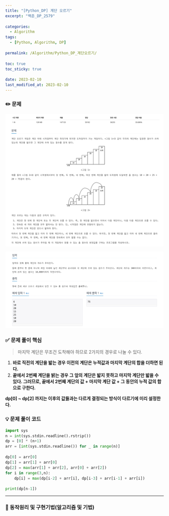 ```yaml
---
title: "[Python_DP] 계단 오르기"
excerpt: "백준_DP_2579"

categories:
  - Algorithm
tags:
  - [Python, Algorithm, DP]

permalink: /Algorithm/Python_DP_계단오르기/

toc: true
toc_sticky: true

date: 2023-02-10
last_modified_at: 2023-02-10
---
```

### ✏️ 문제

![2579_1.png](/assets/images/posts_img/Algorithm/2579_1.png)

![2579_2.png](/assets/images/posts_img/Algorithm/2579_2.png)

### ✅ 문제 풀이 핵심

> 마지막 계단은 무조건 도착해야 하므로 2가지의 경우로 나눌 수 있다.
> 
1. **바로 직전의 계단을 밟는 경우 이전의 계단은 누적값과 마지막 계단의 합을 더하면 된다.**
2. **끝에서 2번째 계단을 밝는 경우 그 앞의 계단은 밟지 못하고 마지막 계단만 밟을 수 있다. 그러므로, 끝에서 2번째 계단의 값 + 마지막 계단 값 + 그 동안의 누적 값의 합으로 구한다.**

**dp[0] ~ dp[2] 까지는 이후의 값들과는 다르게  결정되는 방식이 다르기에 미리 설정한다.**

### 💡 문제 풀이 코드

```python
import sys
n = int(sys.stdin.readline().rstrip())
dp = [0] * (n+1)
arr = [int(sys.stdin.readline()) for _ in range(n)]

dp[0] = arr[0]
dp[1] = arr[1] + arr[0]
dp[2] = max(arr[1] + arr[2], arr[0] + arr[2])
for i in range(3,n):
    dp[i] = max(dp[i-2] + arr[i], dp[i-3] + arr[i-1] + arr[i])

print(dp[n-1])
```

---

### 🚀 동작원리 및 구현기법(알고리즘 및 기법)